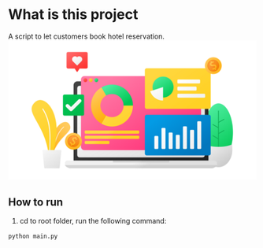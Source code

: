 # What is this project
A script to let customers book hotel reservation.
![Hotel Booking](15.png)
## How to run
1. cd to root folder, run the following command:
```
python main.py
```